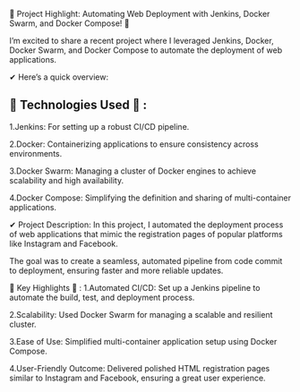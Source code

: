🚀 Project Highlight: Automating Web Deployment with Jenkins, Docker Swarm, and Docker Compose! 🚀

I’m excited to share a recent project where I leveraged Jenkins, Docker, Docker Swarm, and Docker Compose to automate the deployment of web applications.

✔ Here’s a quick overview:

🔹 Technologies Used 🔹 :
--------------------------------
1.Jenkins: For setting up a robust CI/CD pipeline.

2.Docker: Containerizing applications to ensure consistency across environments.

3.Docker Swarm: Managing a cluster of Docker engines to achieve scalability and high availability.

4.Docker Compose: Simplifying the definition and sharing of multi-container applications.

✔ Project Description: In this project, I automated the deployment process of web applications that mimic the registration pages of popular platforms like Instagram and Facebook.

The goal was to create a seamless, automated pipeline from code commit to deployment, ensuring faster and more reliable updates.

🌟 Key Highlights 🌟 :
1.Automated CI/CD: Set up a Jenkins pipeline to automate the build, test, and deployment process.

2.Scalability: Used Docker Swarm for managing a scalable and resilient cluster.

3.Ease of Use: Simplified multi-container application setup using Docker Compose.

4.User-Friendly Outcome: Delivered polished HTML registration pages similar to Instagram and Facebook, ensuring a great user experience.
